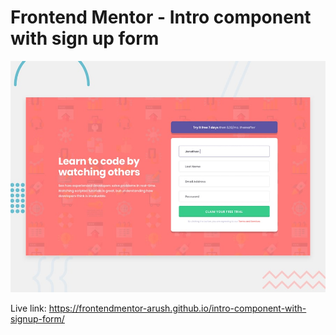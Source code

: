 # Frontend Mentor - Intro component with sign up form

![Design preview for the Intro component with sign up form coding challenge](./design/desktop-preview.jpg)

Live link: https://frontendmentor-arush.github.io/intro-component-with-signup-form/
